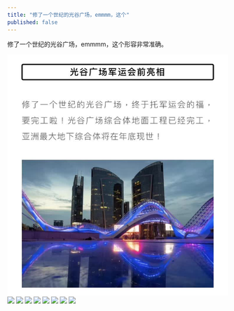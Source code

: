 ```yaml
---
title: "修了一个世纪的光谷广场，emmmm，这个"
published: false
---
```

修了一个世纪的光谷广场，emmmm，这个形容非常准确。

![](./1.jpg)
![](./2.jpg)
![](./3.jpg)
![](./4.jpg)
![](./5.jpg)
![](./6.jpg)
![](./7.jpg)
![](./8.jpg)
![](./9.jpg)
